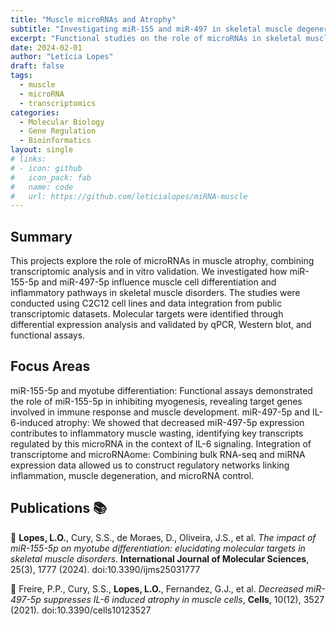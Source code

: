 ```yaml
---
title: "Muscle microRNAs and Atrophy"
subtitle: "Investigating miR-155 and miR-497 in skeletal muscle degeneration"
excerpt: "Functional studies on the role of microRNAs in skeletal muscle atrophy using transcriptomics and in vitro models."
date: 2024-02-01
author: "Letícia Lopes"
draft: false
tags:
  - muscle
  - microRNA
  - transcriptomics
categories:
  - Molecular Biology
  - Gene Regulation
  - Bioinformatics
layout: single
# links:
# - icon: github
#   icon_pack: fab
#   name: code
#   url: https://github.com/leticialopes/miRNA-muscle
---
```


## Summary
This projects explore the role of microRNAs in muscle atrophy, combining transcriptomic analysis and in vitro validation. We investigated how miR-155-5p and miR-497-5p influence muscle cell differentiation and inflammatory pathways in skeletal muscle disorders.
The studies were conducted using C2C12 cell lines and data integration from public transcriptomic datasets. Molecular targets were identified through differential expression analysis and validated by qPCR, Western blot, and functional assays.

## Focus Areas
miR-155-5p and myotube differentiation: Functional assays demonstrated the role of miR-155-5p in inhibiting myogenesis, revealing target genes involved in immune response and muscle development.
miR-497-5p and IL-6-induced atrophy: We showed that decreased miR-497-5p expression contributes to inflammatory muscle wasting, identifying key transcripts regulated by this microRNA in the context of IL-6 signaling.
Integration of transcriptome and microRNAome: Combining bulk RNA-seq and miRNA expression data allowed us to construct regulatory networks linking inflammation, muscle degeneration, and microRNA control.

## Publications 📚
📄 **Lopes, L.O.**, Cury, S.S., de Moraes, D., Oliveira, J.S., et al. _The impact of miR-155-5p on myotube differentiation: elucidating molecular targets in skeletal muscle disorders_. **International Journal of Molecular Sciences**, 25(3), 1777 (2024). doi:10.3390/ijms25031777

📄 Freire, P.P., Cury, S.S., **Lopes, L.O.**, Fernandez, G.J., et al. _Decreased miR-497-5p suppresses IL-6 induced atrophy in muscle cells_, **Cells**, 10(12), 3527 (2021). doi:10.3390/cells10123527